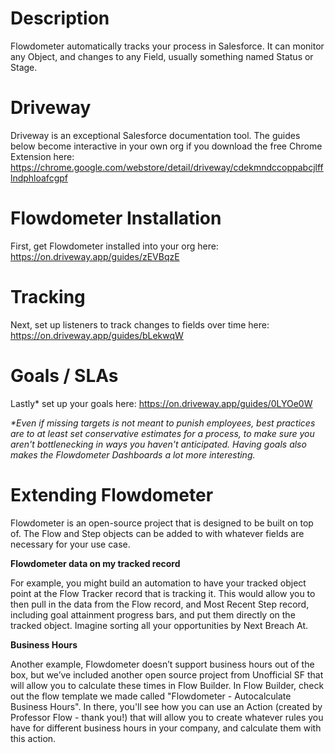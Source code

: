 # Description
Flowdometer automatically tracks your process in Salesforce. It can monitor any Object, and changes to any Field, usually something named Status or Stage.

# Driveway
Driveway is an exceptional Salesforce documentation tool. The guides below become interactive in your own org if you download the free Chrome Extension here: https://chrome.google.com/webstore/detail/driveway/cdekmndccoppabcjlfflndphloafcgpf


# Flowdometer Installation
First, get Flowdometer installed into your org here: https://on.driveway.app/guides/zEVBqzE


# Tracking
Next, set up listeners to track changes to fields over time here: https://on.driveway.app/guides/bLekwqW


# Goals / SLAs
Lastly* set up your goals here: https://on.driveway.app/guides/0LYOe0W

_*Even if missing targets is not meant to punish employees, best practices are to at least set conservative estimates for a process, to make sure you aren't bottlenecking in ways you haven't anticipated. Having goals also makes the Flowdometer Dashboards a lot more interesting._


# Extending Flowdometer
Flowdometer is an open-source project that is designed to be built on top of. The Flow and Step objects can be added to with whatever fields are necessary for your use case.


**Flowdometer data on my tracked record**

  For example, you might build an automation to have your tracked object point at the Flow Tracker record that is tracking it. This would allow you to then pull in the data from the Flow record, and Most Recent Step record, including goal attainment progress bars, and put them directly on the tracked object. Imagine sorting all your opportunities by Next Breach At.
  

**Business Hours**

  Another example, Flowdometer doesn’t support business hours out of the box, but we’ve included another open source project from Unofficial SF that will allow you to calculate these times in Flow Builder. In Flow Builder, check out the flow template we made called "Flowdometer - Autocalculate Business Hours". In there, you'll see how you can use an Action (created by Professor Flow - thank you!) that will allow you to create whatever rules you have for different business hours in your company, and calculate them with this action.